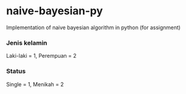 # naive-bayesian-py
Implementation of naive bayesian algorithm in python (for assignment)

### Jenis kelamin
Laki-laki = 1,
Perempuan = 2

### Status
Single = 1,
Menikah = 2
